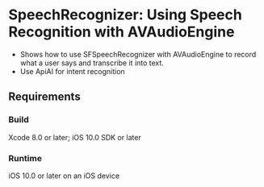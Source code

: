 # SpeechRecognizer: Using Speech Recognition with AVAudioEngine

* Shows how to use SFSpeechRecognizer with AVAudioEngine to record what a user says and transcribe it into text.
* Use ApiAI for intent recognition

## Requirements

### Build

Xcode 8.0 or later; iOS 10.0 SDK or later

### Runtime

iOS 10.0 or later on an iOS device
